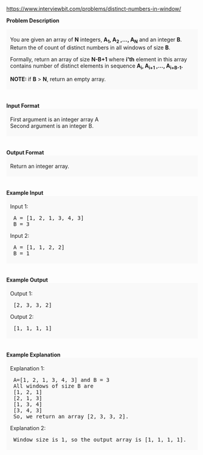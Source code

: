https://www.interviewbit.com/problems/distinct-numbers-in-window/
<div class="p-html-content p-statement"><div class="p-html-content__container"><p><strong>Problem Description</strong><br></p><div id="problem_description_markdown_content_value" style="background-color: #f9f9f9; padding: 5px 10px; "><p>You are given an array of <strong>N</strong> integers, <strong>A<sub>1</sub>, A<sub>2</sub> ,..., A<sub>N</sub></strong> and an integer <strong>B</strong>. Return the of count of distinct numbers in all windows of size <strong>B</strong>.
</p><p></p><p></p><p></p>
<p>Formally, return an array of size <strong>N-B+1</strong> where <strong>i'th</strong> element in this array contains number of distinct elements in sequence <strong>A<sub>i</sub>, A<sub>i+1</sub> ,..., A<sub>i+B-1</sub>.</strong></p>
<p><strong>NOTE: </strong> if <strong>B</strong> &gt; <strong>N</strong>, return an empty array.</p>
<p></p>
<p></p>
<p></p></div><br><br><strong>Input Format</strong><br><div id="input_format_markdown_content_value" style="background-color: #f9f9f9; padding: 5px 10px; "><p>First argument is an integer array A<br>
Second argument is an integer B.</p></div><br><br><strong>Output Format</strong><br><div id="output_format_markdown_content_value" style="background-color: #f9f9f9; padding: 5px 10px; "><p>Return an integer array.</p></div><br><br><strong>Example Input</strong><br><div id="example_input_markdown_content_value" style="background-color: #f9f9f9; padding: 5px 10px; "><p>Input 1:</p><p></p><p></p><p></p>
<pre> A = [1, 2, 1, 3, 4, 3]
 B = 3</pre>
<p>Input 2:</p>
<pre> A = [1, 1, 2, 2]
 B = 1</pre>
<p></p>
<p></p>
<p></p></div><br><br><strong>Example Output</strong><br><div id="example_output_markdown_content_value" style="background-color: #f9f9f9; padding: 5px 10px; "><p>Output 1:</p><p></p><p></p><p></p>
<pre> [2, 3, 3, 2]</pre>
<p>Output 2:</p>
<pre> [1, 1, 1, 1]</pre>
<p></p>
<p></p>
<p></p></div><br><br><strong>Example Explanation</strong><br><div id="example_explanation_markdown_content_value" style="background-color: #f9f9f9; padding: 5px 10px; "><p>Explanation 1:</p><p></p><p></p><p></p>
<pre> A=[1, 2, 1, 3, 4, 3] and B = 3
 All windows of size B are
 [1, 2, 1]
 [2, 1, 3]
 [1, 3, 4]
 [3, 4, 3]
 So, we return an array [2, 3, 3, 2].</pre>
<p>Explanation 2:</p>
<pre> Window size is 1, so the output array is [1, 1, 1, 1].</pre>
<p></p>
<p></p>
<p></p></div><br><br><p></p>
</div></div>
